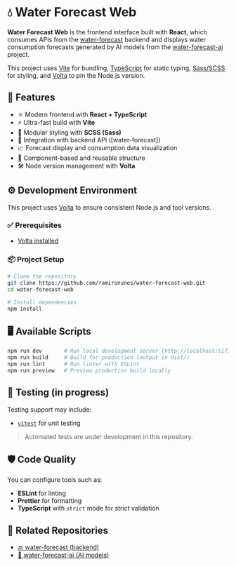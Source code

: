 # 💧 Water Forecast Web

**Water Forecast Web** is the frontend interface built with **React**, which consumes APIs from the [water-forecast](https://github.com/ramironunes/water-forecast) backend and displays water consumption forecasts generated by AI models from the [water-forecast-ai](https://github.com/ramironunes/water-forecast-ai) project.

This project uses [Vite](https://vitejs.dev/) for bundling, [TypeScript](https://www.typescriptlang.org/) for static typing, [Sass/SCSS](https://sass-lang.com/) for styling, and [Volta](https://volta.sh) to pin the Node.js version.

## 🚀 Features

- ⚛️ Modern frontend with **React + TypeScript**
- ⚡ Ultra-fast build with **Vite**
- 💅 Modular styling with **SCSS (Sass)**
- 🔐 Integration with backend API ([water-forecast])
- 📈 Forecast display and consumption data visualization
- 🧩 Component-based and reusable structure
- 🛠️ Node version management with **Volta**

## ⚙️ Development Environment

This project uses [Volta](https://volta.sh) to ensure consistent Node.js and tool versions.

### ✅ Prerequisites

- [Volta installed](https://docs.volta.sh/guide/getting-started)

### 📦 Project Setup

```bash
# Clone the repository
git clone https://github.com/ramironunes/water-forecast-web.git
cd water-forecast-web

# Install dependencies
npm install
```

## 🖥️ Available Scripts

```bash
npm run dev       # Run local development server (http://localhost:5173)
npm run build     # Build for production (output in dist/)
npm run lint      # Run linter with ESLint
npm run preview   # Preview production build locally
```

## 🧪 Testing (in progress)

Testing support may include:

- [`vitest`](https://vitest.dev/) for unit testing

> Automated tests are under development in this repository.

## 🛡️ Code Quality

You can configure tools such as:

- **ESLint** for linting
- **Prettier** for formatting
- **TypeScript** with `strict` mode for strict validation

## 📌 Related Repositories

- [🔙 water-forecast (backend)](https://github.com/ramironunes/water-forecast)
- [🧠 water-forecast-ai (AI models)](https://github.com/ramironunes/water-forecast-ai)
